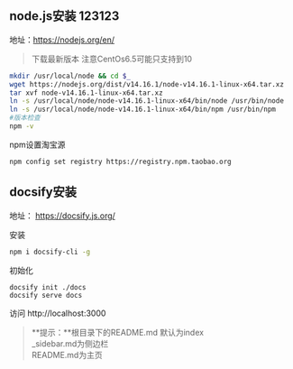 ﻿## node.js安装 123123
地址：https://nodejs.org/en/
> 下载最新版本 注意CentOs6.5可能只支持到10
``` bash
mkdir /usr/local/node && cd $_
wget https://nodejs.org/dist/v14.16.1/node-v14.16.1-linux-x64.tar.xz
tar xvf node-v14.16.1-linux-x64.tar.xz
ln -s /usr/local/node/node-v14.16.1-linux-x64/bin/node /usr/bin/node
ln -s /usr/local/node/node-v14.16.1-linux-x64/bin/npm /usr/bin/npm
#版本检查
npm -v 
``` 
   npm设置淘宝源

```	bash
npm config set registry https://registry.npm.taobao.org
```
## docsify安装

​地址：
https://docsify.js.org/

安装
``` bash
npm i docsify-cli -g
```
初始化
```
docsify init ./docs
docsify serve docs
```
访问 http://localhost:3000
> **提示：**根目录下的README.md 默认为index <br/>
> _sidebar.md为侧边栏 <br/>
> README.md为主页

